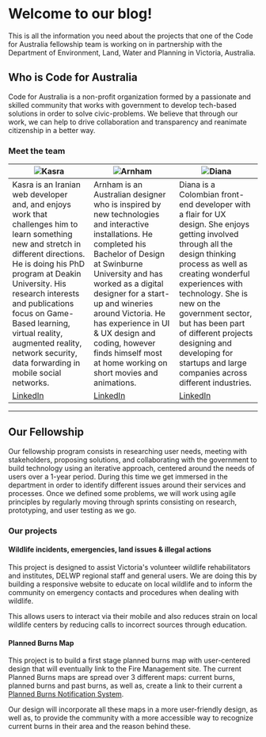 # Welcome to our blog!
This is all the information you need about the projects that one of the Code for Australia fellowship team is working on in partnership with the Department of Environment, Land, Water and Planning in Victoria, Australia.

## Who is Code for Australia
Code for Australia is a non-profit organization formed by a passionate and skilled community that works with government to develop tech-based solutions in order to solve civic-problems. We believe that through our work, we can help to drive collaboration and transparency and reanimate citizenship in a better way.

### Meet the team

![Kasra](https://github.com/dcramirezo/delwp-blog/blob/master/images/Kasra%2Bphoto%2B2.jpg) | ![Arnham](https://github.com/dcramirezo/delwp-blog/blob/master/images/arnham.profile.png) | ![Diana](https://github.com/dcramirezo/delwp-blog/blob/master/images/Diana-profile.jpg)
----- | ------ | ------
Kasra is an Iranian web developer and, and enjoys work that challenges him to learn something new and stretch in different directions. He is doing his PhD program at Deakin University. His research interests and publications focus on Game-Based learning, virtual reality, augmented reality, network security, data forwarding in mobile social networks. | Arnham is an Australian designer who is inspired by new technologies and interactive installations. He completed his Bachelor of Design at Swinburne University and has worked as a digital designer for a start-up and wineries around Victoria. He has experience in UI & UX design and coding, however finds himself most at home working on short movies and animations. | Diana is a Colombian front-end developer with a flair for UX design. She enjoys getting involved through all the design thinking process as well as creating wonderful experiences with technology.  She is new on the government sector, but has been part of different projects designing and developing for startups and large companies across different industries.
[LinkedIn](https://au.linkedin.com/in/kas-my-5582703b) | [LinkedIn](https://au.linkedin.com/in/arnham-markac-ba227a89) | [LinkedIn](https://www.linkedin.com/in/dianacramirezo)

------

## Our Fellowship
Our fellowship program consists in researching user needs, meeting with stakeholders, proposing solutions, and collaborating with the government to build technology using an iterative approach, centered around the needs of users over a 1-year period. During this time we get immersed in the department in order to identify different issues around their services and processes. Once we defined some problems, we will work using agile principles by regularly moving through sprints consisting on research, prototyping, and user testing as we go.

### Our projects

#### Wildlife incidents, emergencies, land issues & illegal actions
This project is designed to assist Victoria's volunteer wildlife rehabilitators and institutes, DELWP regional staff and general users. We are doing this by building a responsive website to educate on local wildlife and to inform the community on emergency contacts and procedures when dealing with wildlife.

This allows users to interact via their mobile and also reduces strain on local wildlife centers by reducing calls to incorrect sources through education.

#### Planned Burns Map
This project is to build a first stage planned burns map with user-centered design that will eventually link to the Fire Management site. The current Planned Burns maps are spread over 3 different maps: current burns, planned burns and past burns, as well as, create a link to their current a [Planned Burns Notification System](https://www.pbns.vic.gov.au/notifications/). 

Our design will incorporate all these maps in a more user-friendly design, as well as, to provide the community with a more accessible way to recognize current burns in their area and the reason behind these.

